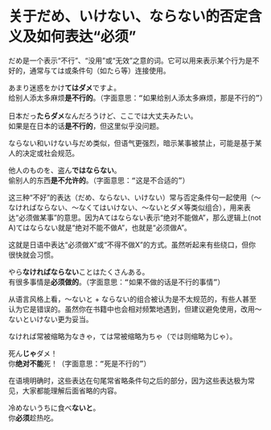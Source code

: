 # 关于だめ、いけない、ならない的否定含义及如何表达“必须”

だめ是一个表示“不行”、“没用”或“无效”之意的词。它可以用来表示某个行为是不好的，通常与ては或条件句（如たら等）连接使用。

<pre>
あまり迷惑をかけ<b>てはダメ</b>ですよ。  
给别人添太多麻烦<b>是不行的</b>。（字面意思：“如果给别人添太多麻烦，那是不行的”）

日本だっ<b>たらダメ</b>なんだろうけど、ここでは大丈夫みたい。  
如果是在日本的话<b>是不行的</b>，但这里似乎没问题。
</pre>

ならない和いけない与だめ类似，但语气更强烈，暗示某事被禁止，可能是基于某人的决定或社会规范。

<pre>
他人のものを、盗ん<b>ではならない</b>。
偷别人的东西<b>是不允许的</b>。（字面意思：“这是不合适的”）
</pre>

这三种“不好”的表达（だめ、ならない、いけない）常与否定条件句一起使用（〜なければならない、〜なくてはいけない、〜ないとダメ等类似组合），用来表达“必须做某事”的意思。因为Aてはならない表示“绝对不能做A”，那么逻辑上(not A)てはならない就是“绝对不能不做A”，也就是“必须做A”。

这就是日语中表达“必须做X”或“不得不做X”的方式。虽然听起来有些绕口，但你很快就会习惯。

<pre>
やら<b>なければならない</b>ことはたくさんある。
有很多事情是<b>必须做的</b>。（字面意思：“如果不做的话是不行的事情”）
</pre>

<div class="warning">
从语言风格上看，〜ないと + ならない的组合被认为是不太规范的，有些人甚至认为它是错误的。虽然你在书籍中也会相对频繁地遇到，但建议避免使用，改用〜ないといけない更为妥当。
</div>

なければ常被缩略为なきゃ，ては常被缩略为ちゃ（では则缩略为じゃ）。

<pre>
死ん<b>じゃ</b>ダメ！
你<b>绝对不能</b>死！（字面意思：“死是不行的”）
</pre>

在语境明确时，这些表达在句尾常省略条件句之后的部分，因为这些表达极为常见，大家都能理解后面省略的内容。

<pre>
冷めないうちに食べ<b>ないと</b>。
你<b>必须</b>趁热吃。
</pre>